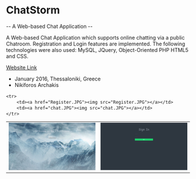# ChatStorm
-- A Web-based Chat Application --

A Web-based Chat Application which supports online chatting via a public Chatroom. Registration and Login features are implemented. The following technologies were also used: MySQL, JQuery, Object-Oriented PHP HTML5 and CSS.

<a href="http://chatstorm.3eeweb.com/arxa/PHP/index.php">Website Link</a>
<br/>
 - January 2016, Thessaloniki, Greece
 - Nikiforos Archakis

<table>
 	<tr>
		<td><a href="/homepage.JPG"><img src="homepage.JPG"></a></td>
		<td><a href="Signin.JPG"><img src="Signin.JPG"></a></td>
	</tr>
	
 	<tr>
		<td><a href="Register.JPG"><img src="Register.JPG"></a></td>
		<td><a href="chat.JPG"><img src="chat.JPG"></a></td>
	</tr>
</table>
